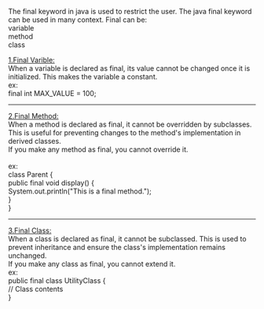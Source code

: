 The final keyword in java is used to restrict the user. The java final keyword can be used in many context. Final can be:
<br>
variable<br>
method<br>
class<br>

<u>1.Final Varible:</u><br>
When a variable is declared as final, its value cannot be changed once it is initialized. This makes the variable a constant.<br>
ex:<br>
final int MAX_VALUE = 100;<br>
<hr>
<u>2.Final Method:</u><br>
When a method is declared as final, it cannot be overridden by subclasses. This is useful for preventing changes to the method's implementation in derived classes.<br>
If you make any method as final, you cannot override it.<br>
<br>
ex:<br>
class Parent {<br>
    public final void display() {<br>
        System.out.println("This is a final method.");<br>
    }<br>
}<br>
<hr>
<u>3.Final Class:</u><br>
When a class is declared as final, it cannot be subclassed. This is used to prevent inheritance and ensure the class's implementation remains unchanged.<br>
If you make any class as final, you cannot extend it.<br>
ex:<br>
public final class UtilityClass {<br>
    // Class contents<br>
}<br>
